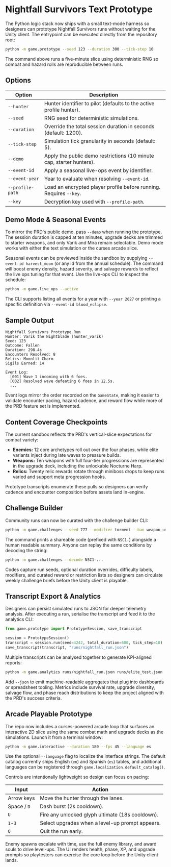 # Nightfall Survivors Text Prototype

The Python logic stack now ships with a small text-mode harness so designers can
prototype Nightfall Survivors runs without waiting for the Unity client. The
entrypoint can be executed directly from the repository root:

```bash
python -m game.prototype --seed 123 --duration 300 --tick-step 10
```

The command above runs a five-minute slice using deterministic RNG so combat and
hazard rolls are reproducible between runs.

## Options

| Option | Description |
| ------ | ----------- |
| `--hunter` | Hunter identifier to pilot (defaults to the active profile hunter). |
| `--seed` | RNG seed for deterministic simulations. |
| `--duration` | Override the total session duration in seconds (default: 1200). |
| `--tick-step` | Simulation tick granularity in seconds (default: 5). |
| `--demo` | Apply the public demo restrictions (10 minute cap, starter hunters). |
| `--event-id` | Apply a seasonal live-ops event by identifier. |
| `--event-year` | Year to evaluate when resolving `--event-id`. |
| `--profile-path` | Load an encrypted player profile before running. Requires `--key`. |
| `--key` | Decryption key used with `--profile-path`. |

## Demo Mode & Seasonal Events

To mirror the PRD's public demo, pass `--demo` when running the prototype. The
session duration is capped at ten minutes, upgrade decks are trimmed to starter
weapons, and only Varik and Mira remain selectable. Demo mode works with either
the text simulation or the curses arcade slice.

Seasonal events can be previewed inside the sandbox by supplying
`--event-id harvest_moon` (or any id from the annual schedule). The command will
boost enemy density, hazard severity, and salvage rewards to reflect the live
ops tuning for that event. Use the live-ops CLI to inspect the schedule:

```bash
python -m game.live_ops --active
```

The CLI supports listing all events for a year with `--year 2027` or printing a
specific definition via `--event-id blood_eclipse`.

## Sample Output

```
Nightfall Survivors Prototype Run
Hunter: Varik the Nightblade (hunter_varik)
Seed: 123
Outcome: Fallen
Duration: 298.4s
Encounters Resolved: 8
Relics: Moonlit Charm
Sigils Earned: 14

Event Log:
  [001] Wave 1 incoming with 6 foes.
  [002] Resolved wave defeating 6 foes in 12.5s.
  ...
```

Event logs mirror the order recorded on the `GameState`, making it easier to
validate encounter pacing, hazard cadence, and reward flow while more of the PRD
feature set is implemented.

## Content Coverage Checkpoints

The current sandbox reflects the PRD's vertical-slice expectations for combat
variety:

- **Enemies:** 12 core archetypes roll out over the four phases, while elite
  variants inject during late waves to pressure builds.
- **Weapons:** Ten weapons with full four-tier progressions are represented in
  the upgrade deck, including the unlockable Nocturne Harp.
- **Relics:** Twenty relic rewards rotate through miniboss drops to keep runs
  varied and support meta progression hooks.

Prototype transcripts enumerate these pulls so designers can verify cadence and
encounter composition before assets land in-engine.

## Challenge Builder

Community runs can now be curated with the challenge builder CLI:

```bash
python -m game.challenges --seed 777 --modifier torment --ban weapon_umbra_lash
```

The command prints a shareable code (prefixed with `NSC1-`) alongside a human
readable summary. Anyone can replay the same conditions by decoding the string:

```bash
python -m game.challenges --decode NSC1-...
```

Codes capture run seeds, optional duration overrides, difficulty labels,
modifiers, and curated reward or restriction lists so designers can circulate
weekly challenge briefs before the Unity client is playable.

## Transcript Export & Analytics

Designers can persist simulated runs to JSON for deeper telemetry analysis. After
executing a run, serialise the transcript and feed it to the analytics CLI:

```python
from game.prototype import PrototypeSession, save_transcript

session = PrototypeSession()
transcript = session.run(seed=4242, total_duration=600, tick_step=10)
save_transcript(transcript, "runs/nightfall_run.json")
```

Multiple transcripts can be analysed together to generate KPI-aligned reports:

```bash
python -m game.analytics runs/nightfall_run.json runs/elite_test.json
```

Add `--json` to emit machine-readable aggregates that plug into dashboards or
spreadsheet tooling. Metrics include survival rate, upgrade diversity, salvage
flow, and phase reach distributions to keep the project aligned with the PRD's
success criteria.

## Arcade Playable Prototype

The repo now includes a curses-powered arcade loop that surfaces an interactive
2D slice using the same combat math and upgrade decks as the simulations. Launch
it from a terminal window:

```bash
python -m game.interactive --duration 180 --fps 45 --language es
```

Use the optional `--language` flag to localize the interface strings. The default
catalog currently ships English (`en`) and Spanish (`es`) tables, and additional
languages can be registered through `game.localization.default_catalog()`.

Controls are intentionally lightweight so design can focus on pacing:

| Input | Action |
| ----- | ------ |
| Arrow keys | Move the hunter through the lanes. |
| Space / `D` | Dash burst (2s cooldown). |
| `U` | Fire any unlocked glyph ultimate (18s cooldown). |
| `1`-`3` | Select upgrades when a level-up prompt appears. |
| `Q` | Quit the run early. |

Enemy spawns escalate with time, use the full enemy library, and award souls to
drive level-ups. The UI renders health, phase, XP, and upgrade prompts so
playtesters can exercise the core loop before the Unity client lands.
